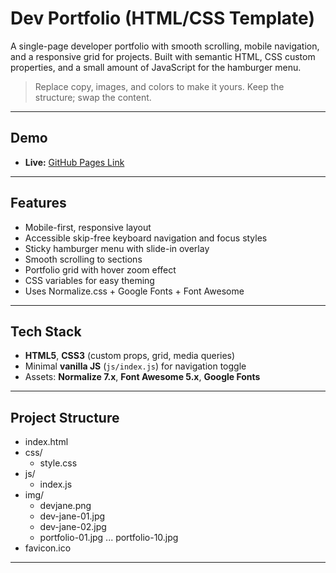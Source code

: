 # Dev Portfolio (HTML/CSS Template)

A single-page developer portfolio with smooth scrolling, mobile navigation, and a responsive grid for projects. Built with semantic HTML, CSS custom properties, and a small amount of JavaScript for the hamburger menu.

> Replace copy, images, and colors to make it yours. Keep the structure; swap the content.

---

## Demo

- **Live:** [GitHub Pages Link]([https://your-username.github.io/your-repo/](https://fadyeilia2001.github.io/portfolio-project/))  
---

## Features

- Mobile-first, responsive layout  
- Accessible skip-free keyboard navigation and focus styles  
- Sticky hamburger menu with slide-in overlay  
- Smooth scrolling to sections  
- Portfolio grid with hover zoom effect  
- CSS variables for easy theming  
- Uses Normalize.css + Google Fonts + Font Awesome  

---

## Tech Stack

- **HTML5**, **CSS3** (custom props, grid, media queries)  
- Minimal **vanilla JS** (`js/index.js`) for navigation toggle  
- Assets: **Normalize 7.x**, **Font Awesome 5.x**, **Google Fonts**

---

## Project Structure
- index.html
- css/
  - style.css
- js/
  - index.js
- img/
  - devjane.png
  - dev-jane-01.jpg
  - dev-jane-02.jpg
  - portfolio-01.jpg ... portfolio-10.jpg
- favicon.ico

---

